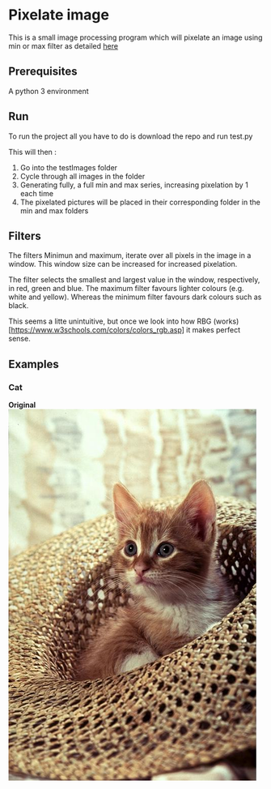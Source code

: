 # Pixelate image

This is a small image processing program which will pixelate an image using min or max filter as detailed [here](https://www.nayuki.io/page/sliding-window-minimum-maximum-algorithm)

## Prerequisites
A python 3 environment

## Run
To run the project all you have to do is download the repo and run test.py

This will then : 
1. Go into the testImages folder
2. Cycle through all images in the folder
3. Generating fully, a full min and max series, increasing pixelation by 1 each time
4. The pixelated pictures will be placed in their corresponding folder in the min and max folders

## Filters 

The filters Minimun and maximum, iterate over all pixels in the image in a window. This window size can be increased for increased pixelation.

The filter selects the smallest and largest value in the window, respectively, in red, green and blue.
The maximum filter favours lighter colours (e.g. white and yellow). Whereas the minimum filter favours dark colours such as black.

This seems a litte unintuitive, but once we look into how RBG (works)[https://www.w3schools.com/colors/colors_rgb.asp] it makes perfect sense.

## Examples

### Cat
**Original**
![Cat, no filter](https://github.com/Kevin-Gillanders/filterimage/blob/master/examples/max/cat.png/1WindowSize.jpeg)
